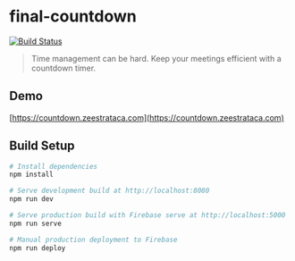 # final-countdown
[![Build Status](https://travis-ci.org/szeestraten/final-countdown.svg?branch=master)](https://travis-ci.org/szeestraten/final-countdown)

> Time management can be hard. Keep your meetings efficient with a countdown timer.

## Demo
[https://countdown.zeestrataca.com](https://countdown.zeestrataca.com)

## Build Setup
``` bash
# Install dependencies
npm install

# Serve development build at http://localhost:8080
npm run dev

# Serve production build with Firebase serve at http://localhost:5000
npm run serve

# Manual production deployment to Firebase
npm run deploy
```
